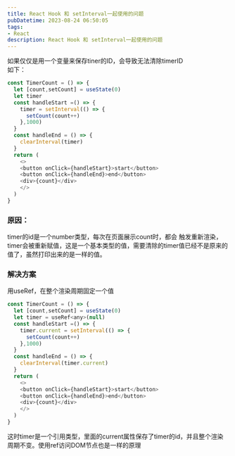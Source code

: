 ```yaml
---
title: React Hook 和 setInterval一起使用的问题
pubDatetime: 2023-08-24 06:50:05
tags: 
- React
description: React Hook 和 setInterval一起使用的问题
---
```


如果仅仅是用一个变量来保存tiner的ID，会导致无法清除timerID<br />如下：

```javascript
const TimerCount = () => {
  let [count,setCount] = useState(0)
  let timer
  const handleStart =() => {
    timer = setInterval(() => {
      setCount(count++)
    },1000)
  }
  const handleEnd = () => {
    clearInterval(timer)
  }
  return (
    <>
    <button onClick={handleStart}>start</button>
    <button onClick={handleEnd}>end</button>
    <div>{count}</div>
    </>
  )
}
```

### 原因：

timer的id是一个number类型，每次在页面展示count时，都会 触发重新渲染，timer会被重新赋值，这是一个基本类型的值，需要清除的timer值已经不是原来的值了，虽然打印出来的是一样的值。

### 解决方案

用useRef，在整个渲染周期固定一个值

```javascript
const TimerCount = () => {
  let [count,setCount] = useState(0)
  let timer = useRef<any>(null)
  const handleStart =() => {
    timer.current = setInterval(() => {
      setCount(count++)
    },1000)
  }
  const handleEnd = () => {
    clearInterval(timer.current)
  }
  return (
    <>
    <button onClick={handleStart}>start</button>
    <button onClick={handleEnd}>end</button>
    <div>{count}</div>
    </>
  )
}
```

这时timer是一个引用类型，里面的current属性保存了timer的id，并且整个渲染周期不变。使用ref访问DOM节点也是一样的原理